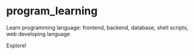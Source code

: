 # program_learning
Learn programming language: frontend, backend, database, shell scripts, web developing language

Explore!
